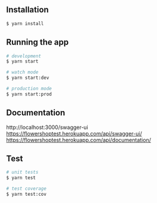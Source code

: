 
## Installation

```bash
$ yarn install
```

## Running the app

```bash
# development
$ yarn start

# watch mode
$ yarn start:dev

# production mode
$ yarn start:prod
```

## Documentation

http://localhost:3000/swagger-ui  
https://flowershoptest.herokuapp.com/api/swagger-ui/  
https://flowershoptest.herokuapp.com/api/documentation/  


## Test

```bash
# unit tests
$ yarn test

# test coverage
$ yarn test:cov
```
